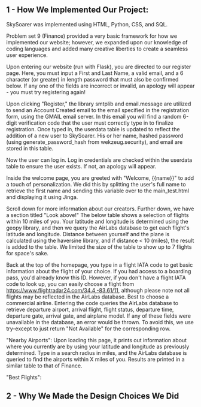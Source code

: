 ## 1 - How We Implemented Our Project:
SkySoarer was implemented using HTML, Python, CSS, and SQL. 

Problem set 9 (Finance) provided a very basic framework for how we implemented our website; however, we expanded upon our knowledge of coding languages and added many creative liberties to create a seamless user experience.

Upon entering our website (run with Flask), you are directed to our register page. Here, you must input a First and Last Name, a valid email, and a 6 character (or greater) in length password that must also be confirmed below. If any one of the fields are incorrect or invalid, an apology will appear - you must try registering again! 

Upon clicking "Register," the library smtplib and email.message are utilized to send an Account Created email to the email specified in the registration form, using the GMAIL email server. In this email you will find a random 6-digit verification code that the user must correctly type in to finalize registration. Once typed in, the userdata table is updated to reflect the addition of a new user to SkySoarer. His or her name, hashed password (using generate_password_hash from wekzeug.security), and email are stored in this table. 

Now the user can log in. Log in credentials are checked within the userdata table to ensure the user exists. If not, an apology will appear. 

Inside the welcome page, you are greeted with "Welcome, {{name}}" to add a touch of personalization. We did this by splitting the user's full name to retrieve the first name and sending this variable over to the main_test.html and displaying it using Jinga. 

Scroll down for more information about our creators. Further down, we have a section titled "Look above!" The below table shows a selection of flights within 10 miles of you. Your latitude and longitude is determined using the geopy library, and then we query the AirLabs database to get each flight's latitude and longitude. Distance between yourself and the plane is calculated using the haversine library, and if distance < 10 (miles), the result is added to the table. We limited the size of the table to show up to 7 flights for space's sake. 

Back at the top of the homepage, you type in a flight IATA code to get basic information about the flight of your choice. If you had access to a boarding pass, you'd already know this ID. However, if you don't have a flight IATA code to look up, you can easily choose a flight from https://www.flightradar24.com/34.4,-83.61/11, although please note not all flights may be reflected in the AirLabs database. Best to choose a commercial airline. Entering the code queries the AirLabs database to retrieve departure airport, arrival flight, flight status, departure time, departure gate, arrival gate, and airplane model. If any of these fields were unavailable in the database, an error would be thrown. To avoid this, we use try-except to just return "Not Available" for the corresponding row. 

"Nearby Airports": Upon loading this page, it prints out information about where you currently are by using your latitude and longitude as previously determined. Type in a search radius in miles, and the AirLabs database is queried to find the airports within X miles of you. Results are printed in a similar table to that of Finance.

"Best Flights": 





## 2 - Why We Made the Design Choices We Did
